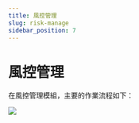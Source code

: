 ```yaml
---
title: 風控管理
slug: risk-manage
sidebar_position: 7
---
```



# 風控管理

在風控管理模組，主要的作業流程如下：

<img src="/assets/DXNcbqqMlo0SpSxCKzucvovynbt.jpeg"/>


